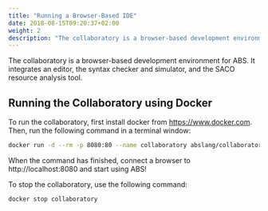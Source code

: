 ```yaml
---
title: "Running a Browser-Based IDE"
date: 2018-08-15T09:20:37+02:00
weight: 2
description: "The collaboratory is a browser-based development environment for ABS.  It integrates an editor, the syntax checker and simulator, and the SACO resource analysis tool."
---
```


The collaboratory is a browser-based development environment for ABS.  It
integrates an editor, the syntax checker and simulator, and the SACO resource
analysis tool.

## Running the Collaboratory using Docker

To run the collaboratory, first install docker from https://www.docker.com.  Then, run the following command in a terminal window:

```bash
docker run -d --rm -p 8080:80 --name collaboratory abslang/collaboratory:latest
```

When the command has finished, connect a browser to http://localhost:8080 and
start using ABS!

To stop the collaboratory, use the following command:

```bash
docker stop collaboratory
```

